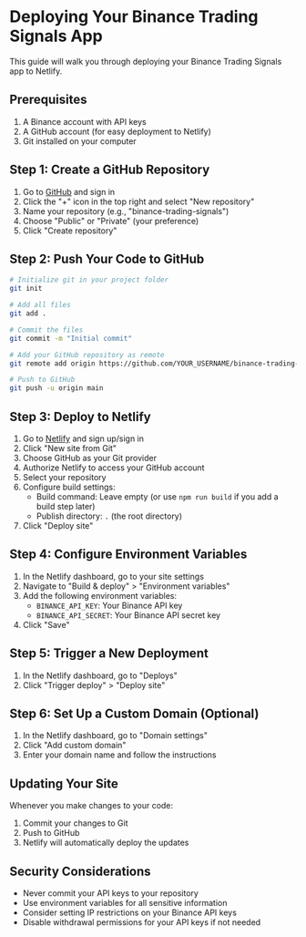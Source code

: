 # Deploying Your Binance Trading Signals App

This guide will walk you through deploying your Binance Trading Signals app to Netlify.

## Prerequisites

1. A Binance account with API keys
2. A GitHub account (for easy deployment to Netlify)
3. Git installed on your computer

## Step 1: Create a GitHub Repository

1. Go to [GitHub](https://github.com) and sign in
2. Click the "+" icon in the top right and select "New repository"
3. Name your repository (e.g., "binance-trading-signals")
4. Choose "Public" or "Private" (your preference)
5. Click "Create repository"

## Step 2: Push Your Code to GitHub

```bash
# Initialize git in your project folder
git init

# Add all files
git add .

# Commit the files
git commit -m "Initial commit"

# Add your GitHub repository as remote
git remote add origin https://github.com/YOUR_USERNAME/binance-trading-signals.git

# Push to GitHub
git push -u origin main
```

## Step 3: Deploy to Netlify

1. Go to [Netlify](https://netlify.com) and sign up/sign in
2. Click "New site from Git"
3. Choose GitHub as your Git provider
4. Authorize Netlify to access your GitHub account
5. Select your repository
6. Configure build settings:
   - Build command: Leave empty (or use `npm run build` if you add a build step later)
   - Publish directory: `.` (the root directory)
7. Click "Deploy site"

## Step 4: Configure Environment Variables

1. In the Netlify dashboard, go to your site settings
2. Navigate to "Build & deploy" > "Environment variables"
3. Add the following environment variables:
   - `BINANCE_API_KEY`: Your Binance API key
   - `BINANCE_API_SECRET`: Your Binance API secret key
4. Click "Save"

## Step 5: Trigger a New Deployment

1. In the Netlify dashboard, go to "Deploys"
2. Click "Trigger deploy" > "Deploy site"

## Step 6: Set Up a Custom Domain (Optional)

1. In the Netlify dashboard, go to "Domain settings"
2. Click "Add custom domain"
3. Enter your domain name and follow the instructions

## Updating Your Site

Whenever you make changes to your code:

1. Commit your changes to Git
2. Push to GitHub
3. Netlify will automatically deploy the updates

## Security Considerations

- Never commit your API keys to your repository
- Use environment variables for all sensitive information
- Consider setting IP restrictions on your Binance API keys
- Disable withdrawal permissions for your API keys if not needed
